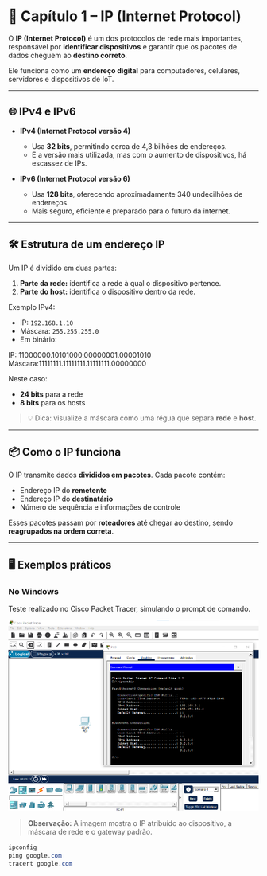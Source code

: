 # 📡 Capítulo 1 – IP (Internet Protocol)

O **IP (Internet Protocol)** é um dos protocolos de rede mais importantes, responsável por **identificar dispositivos** e garantir que os pacotes de dados cheguem ao **destino correto**.

Ele funciona como um **endereço digital** para computadores, celulares, servidores e dispositivos de IoT.  

---

## 🌐 IPv4 e IPv6

- **IPv4 (Internet Protocol versão 4)**  
  - Usa **32 bits**, permitindo cerca de 4,3 bilhões de endereços.  
  - É a versão mais utilizada, mas com o aumento de dispositivos, há escassez de IPs.

- **IPv6 (Internet Protocol versão 6)**  
  - Usa **128 bits**, oferecendo aproximadamente 340 undecilhões de endereços.  
  - Mais seguro, eficiente e preparado para o futuro da internet.

---

## 🛠 Estrutura de um endereço IP

Um IP é dividido em duas partes:

1. **Parte da rede:** identifica a rede à qual o dispositivo pertence.  
2. **Parte do host:** identifica o dispositivo dentro da rede.

Exemplo IPv4:

- IP: `192.168.1.10`  
- Máscara: `255.255.255.0`  
- Em binário:  

IP: 11000000.10101000.00000001.00001010
Máscara:11111111.11111111.11111111.00000000

Neste caso:  
- **24 bits** para a rede  
- **8 bits** para os hosts

> 💡 Dica: visualize a máscara como uma régua que separa **rede** e **host**.

---

## 📦 Como o IP funciona

O IP transmite dados **divididos em pacotes**. Cada pacote contém:  

- Endereço IP do **remetente**  
- Endereço IP do **destinatário**  
- Número de sequência e informações de controle

Esses pacotes passam por **roteadores** até chegar ao destino, sendo **reagrupados na ordem correta**.

---

## 🖥️ Exemplos práticos

### No Windows

Teste realizado no Cisco Packet Tracer, simulando o prompt de comando.

![Exemplo do ipconfig](ipconfig.png)

> **Observação:** A imagem mostra o IP atribuído ao dispositivo, a máscara de rede e o gateway padrão.



```powershell
ipconfig
ping google.com
tracert google.com
